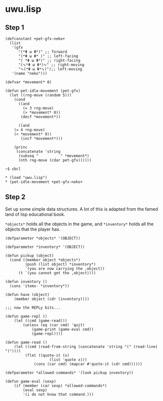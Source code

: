 # uwu.lisp

## Step 1

```common-lisp
(defconstant +pet-gfx-neko+
  (list
   '(gfx
      "(*Φ ω Φ*)" ;; forward
      "(*Φ ω Φ* )" ;; left-facing
      "( *Φ ω Φ*)" ;; right-facing
      "(∿*Φ ω Φ*)∿" ;; right-moving
      "∿(*Φ ω Φ*∿)");; left-moving
   '(name "neko")))

(defvar *movement* 0)

(defun pet-idle-movement (pet-gfx)
  (let ((rng-move (random 5)))
    (cond
      ((and
	    (= 3 rng-move)
	    (> *movement* 0))
       (decf *movement*))

      ((and
	(= 4 rng-move)
	(< *movement* 9))
       (incf *movement*)))

    (princ
     (concatenate 'string
      (subseq "          " *movement*)
      (nth rng-move (cdar pet-gfx))))))
```

```
~$ sbcl
```

```common-lisp
* (load "uwu.lisp")
* (pet-idle-movement +pet-gfx-neko+
```

## Step 2

Set up some simple data structures. A lot of this is adapted from the
famed land of lisp educational book.

`*objects*` holds all the objects in the game, and `*inventory*` holds
 all the objects that the player has.

```common-lisp
(defparameter *objects* '(OBJECT))

(defparameter *inventory* '(OBJECT))
```

```common-lisp
(defun pickup (object)
  (cond ((member object *objects*)
         (push (list object) *inventory*)
         `(you are now carrying the ,object))
	  (t `(you cannot get the ,object))))
```

```common-lisp
(defun inventory ()
  (cons 'items- *inventory*))

(defun have (object) 
    (member object (cdr (inventory))))
```

```common-lisp
;;; now the REPLy bits...

(defun game-repl ()
    (let ((cmd (game-read)))
        (unless (eq (car cmd) 'quit)
            (game-print (game-eval cmd))
            (game-repl))))

(defun game-read ()
    (let ((cmd (read-from-string (concatenate 'string "(" (read-line) ")"))))
         (flet ((quote-it (x)
                    (list 'quote x)))
             (cons (car cmd) (mapcar #'quote-it (cdr cmd))))))

(defparameter *allowed-commands* '(look pickup inventory))

(defun game-eval (sexp)
    (if (member (car sexp) *allowed-commands*)
        (eval sexp)
        '(i do not know that command.)))
```
